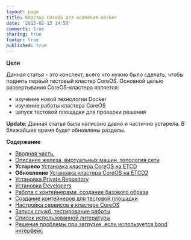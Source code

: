 ```yaml
---
layout: page
title: Кластер CoreOS для освоения Docker
date: '2015-02-13 14:58'
comments: true
sharing: true
footer: true
published: true
---
```


<!--more-->
**Цели**

Данная статья - это конспект, всего что нужно было сделать, чтобы поднять первый тестовый кластер CoreOS.
Основной целью развертывания CoreOS-кластера является:

* изучение новой технологии Docker
* изучение работы кластера CoreOS
* запуск тестовой площадки для проверки решения

****Update****: Данная статья была написано давно и частично устарела. В ближайшее время будет обновлены разделы.

**Содержание**

*   [Вводная часть.]({{root_url}}/coreos/intro/)
*   [Описание железа, виртуальных машин, топология сети]({{root_url}}/coreos/hardware-description/)
*   ****Устарело**** [Установка кластера CoreOS на ETCD]({{root_url}}/coreos/setup-coreos-cluster/)
*   ****Обновление**** [Установка кластера CoreOS на ETCD2]({{root_url}}/coreos/setup-coreos-cluster-etcd2/)
*   [Установка Private Repository]({{root_url}}/coreos/setup-private-repository/)
*   [Установка Developers]({{root_url}}/coreos/setup-developers-vm/)
*   [Работа с контейнерами, создание базового образа]({{root_url}}/coreos/docker-base-tools/)
*   [Создание контейнеров для тестовой площадки]({{root_url}}/coreos/create-docker-images-for-test/)
*   [Настройка сервисов в кластере CoreOS]({{root_url}}/coreos/setting-services-in-coreos/)
*   [Запуск служб, тестирование работы]({{root_url}}/coreos/start-services-testing/)
*   [Список использованной литературы]({{root_url}}/coreos/list-of-used-links/)
*   [Решение проблемы при загрузке, если используется bond интерфейс]({{root_url}}/coreos/solve-bonding-problem/)
